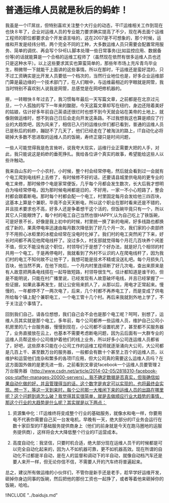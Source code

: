 # 普通运维人员就是秋后的蚂蚱！



我虽是一个IT屌丝，但特别喜欢关注整个大行业的动态，干IT运维相关工作到现在也快８年了，企业对运维人员的专业能力要求确实提高了不少，现在再去面个运维工程师的职位都要求会个开发语言啥的，这在2007是不可想象的，那个时候，运维和开发是经纬分明，两个完全不同的工种，大多数运维人员只需要会配置常用服务、简单的调优、再会写个SHELL脚本处理一些日常事务\(比如监控应用、数据备份等\)的话就能算是一个合格的运维工程师了（虽然现在依然有很多运维人员也还只是这种水平）。以上这些要求其实也算蛮简单的，那些年市场上充斥青鸟毕业生，稍微带一下就能干上面讲的这些事情。所以在那时，干运维还是蛮好混的，只不过工资确实是比开发人员要低一个档次的，当然行业地位也是，好多企业运维部门算是最边缘的一个技术部门了，在人们眼中，与运维最相近的字眼就是网管，我当时特别不喜欢别人说我是网管，总感觉是在网吧修机器的。  

擦，一转眼快８年过去了，我习惯每年最后一天写篇文章，之前都是在北京过元旦，一个人孤独的写下一年来的酸甜，今天这篇文章却写在纽约，身边还陪着美好的姑娘，估计好多年前自己英语还很烂时也想不到今天就会站在美帝的土地上，就像刚做运维时，想不到自己日后会走向开发这条路。不过我想我这也算是顺应了行业的大趋势吧，因为风来了，相信已入行的运维伙伴们都已看到，普通的运维人员已是秋后的蚂蚱，蹦跶不了几天了，他们已经走在了被淘汰的路上，IT自动化必将砸掉大多数不思进取的运维人员的饭碗，寿终正寝只是时间问题，  

一些人可能觉得我是危言耸听，说我夸大现实，运维行业正需要大把的人手，对此，我只能说这是蚂蚱的垂死挣扎。我给各位讲个真实的故事，希望能给这些人以些许触动。  

我来自山东的一个小农村，小时候，整个村会经常停电，然后就会看到过一会就有个电工爬到电线杆上去修了，有时候修不好的话，还要请县城里供电局的更专业的电工来修，那时候停个电是家常便饭，几乎每个月都会发生数次，长大后我才想明白为啥经常停电，因为那时候电闸都是旧的，不好用，一家一不小心短路了，整会村都会跟着断电。那时每个村都会配一个电工，村里固定每月会发给他三四百块，这基本上算是个兼职，毕竟不会天天断电，所以这个职业在那时看来还是不错的，并且技术要求也不高，好多人还是争着想干这个活的，但饭碗毕竟只有一个，所以其它人只能眼馋了，每个村的电工自己当然也很HAPPY,认为自己吃上了铁饭碗，可是好景不长，好像是我上初中的时候，村里统一换了新的电闸，好多线路也都换成了新的，果真停电率迅速由每月数次降低到了好几个月一次，我们家的小卖部终于不用担心冰柜里的冰棍会经常在没电时化掉了。我们村的电工突然闲了下来，好长时间都不再见他爬电线杆了。没过多久，村支部就觉得每个月花几百块养个闲差不值，但又不能没有这个职位，村领导们于是想了个好办法，就是好几个相邻的村共用一个电工，于是再停电时，我就看到了外村不认识的人在爬电线杆了，因为我们村的电工不知何故不让他干了，我想可能是技术不精或没送礼吧。每个月损失几百块，他当然不爽，在他下岗后，一个月内村里连续断了好几次电，查出来原来是有人故意把两条电线搭在一起导致短路，村领导很生气，估计都知道是谁干的，但是不能明说，只能在村广播里说，已经发现有人故意破坏电线，并且已经掌握了一些证据，如果此事再发生，就让公安局来抓人了，从那以后，用电才正常起来。慢慢的，一年都停不了一两次电了，后来，几个村都不再养电工了，而是变成了供电所给每个镇上配个兼职电工，一个电工管十几个村。再后来我就到外地上学了，不于关注这个事情了。  

回到我们自己，请各位想想，我们自己会不会也是那个电工呢？呵呵，别想了，运维人员其实就是那个电工，多年前，每个公司都养一些运维人员，维护自己公司小机房里的几十台服务器，慢慢到现在，小公司都不设置机房了，甚至都不买服务器了，业务直接放在云上，也基本不需要考虑断电问题，因为云后面有一大群专业的运维人员帮这些小公司维护着他们的线上业务，所以好多小公司连运维人员都省了，好吧，这些原本只能在小公司工作的运维工程师就逐渐涌向大公司，大公司都是几百上千、甚至数万台的服务器，一般都会有数十个甚至上百个的运维人员，以维护和运营他们庞杂和繁多的各项IT应用，但大公司真的需要这么运维人员吗？在这方面国外做的是更先进一些，之前看到文章说facebook一个运维人员要管理２万台服务器（http://www.csdn.net/article/2014-02-05/2818310-facebook-ops-staffer-manages-20000-servers），我不确定数据是否真实，但我确信如果自动化做的好，并且管理得当的话，这个数字是肯定可以实现的，也将最终会实现。想一下，等这一天到来时，每个公司那一大堆闲下来的运维人员的出路在哪里呢？这个问题到底怎么破？我觉得其实很简单，就是去做顺应行业大趋势的事情，那这个行业的大趋势是什么呢？其实就是以下两点：  

1.	资源集中化：IT运维终将变成整个行业的基础服务，就像水和电一样，你要用电不代表你需要自己买一台发电机，早晚有一天，绝大部分的IT业务会运行在数十家巨型的IT基础服务提供商身上（他们的前身就是今天在跑马圈地的运服务提供商），这样将会大大降低整个行业的IT运营成本。  

2.	高度自动化：我坚信，只要时机合适，绝大部分现在运维人员干的时候都是可以完全自动化起来的，因为人不如机器可靠，更不如机器高效。现在所谓的自动化不过都是半自动，是在人的监督和调动下的半自动，就像自动档汽车还是要人来开一样，但无论你信不信，不需要人开的汽车终将普遍起来。  

总之，建议所有做运维的小伙伴们，不管你是新手还是老手，趁早学好运维开发，砸掉你身边同事的饭碗，然后把他的那份工资也一起挣了，或者等着他来砸掉你的饭碗，哈哈。  

!INCLUDE "../baidujs.md"
